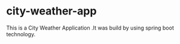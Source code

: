 # city-weather-app
This is a City Weather Application .It was build by using spring boot technology.
